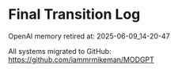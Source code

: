 # Final Transition Log

OpenAI memory retired at: 2025-06-09_14-20-47

All systems migrated to GitHub: https://github.com/iammrmikeman/MODGPT
